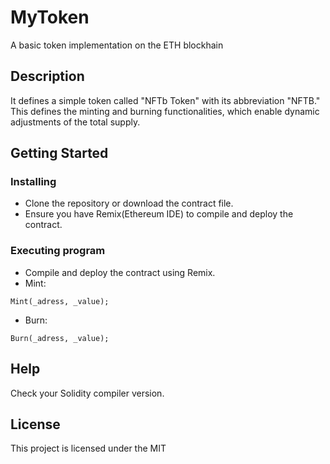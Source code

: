 # MyToken

A basic token implementation on the ETH blockhain

## Description

It defines a simple token called "NFTb Token" with its abbreviation "NFTB." This defines the minting and burning functionalities, which enable dynamic adjustments of the total supply.

## Getting Started

### Installing

* Clone the repository or download the contract file.
* Ensure you have Remix(Ethereum IDE) to compile and deploy the contract.

### Executing program

* Compile and deploy the contract using Remix.
* Mint:
```
Mint(_adress, _value);
```
* Burn:
```
Burn(_adress, _value);
```

## Help

Check your Solidity compiler version.

## License

This project is licensed under the MIT
